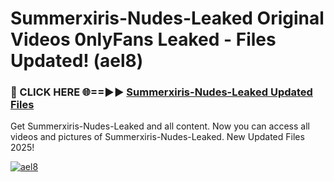 # Summerxiris-Nudes-Leaked Original Videos 0nlyFans Leaked - Files Updated! (ael8)

<h3>🔴 CLICK HERE 🌐==►► <a href="https://tinyurl.com/5h6xmrr3" rel="nofollow">Summerxiris-Nudes-Leaked Updated Files</a></h3>

Get Summerxiris-Nudes-Leaked and all content. Now you can access all videos and pictures of Summerxiris-Nudes-Leaked. New Updated Files 2025!

[![ael8](https://i.imgur.com/KVD873Z.gif)](https://tinyurl.com/5h6xmrr3)
